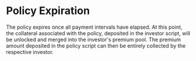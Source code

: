 # Policy Expiration

The policy expires once all payment intervals have elapsed. At this point, the collateral associated with the policy, deposited in the investor script, will be unlocked and merged into the investor's premium pool. The premium amount deposited in the policy script can then be entirely collected by the respective investor.
